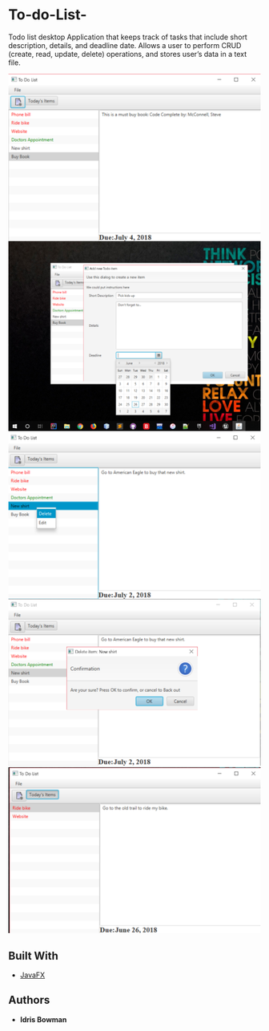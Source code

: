 # To-do-List-

Todo list desktop Application that keeps track of tasks that include short description, details, and deadline date. Allows a user to perform CRUD (create, read, update, delete) operations, and stores user’s data in a text file.

<img src="ScreenShots/Todo_01.PNG" width="600" align="right">

<img src="ScreenShots/Todo_02.PNG" width="600">

<img src="ScreenShots/Todo_03.PNG" width="600" align="right">

<img src="ScreenShots/Todo_04.PNG" width="600">

<img src="ScreenShots/Todo_05.PNG" width="600">

## Built With

* [JavaFX](https://docs.oracle.com/javase/8/javafx/api/toc.htm) 

## Authors

* **Idris Bowman** 

